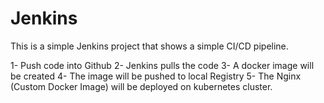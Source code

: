 # Jenkins

This is a simple Jenkins project that shows a simple CI/CD pipeline.

1- Push code into Github
2- Jenkins pulls the code
3- A docker image will be created
4- The image will be pushed to local Registry
5- The Nginx (Custom Docker Image) will be deployed on kubernetes cluster.
